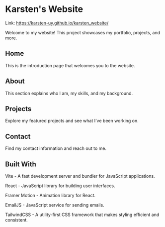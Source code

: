# Karsten's Website

Link: https://karsten-uy.github.io/karsten_website/

Welcome to my website! This project showcases my portfolio, projects, and more.

## Home
This is the introduction page that welcomes you to the website.

## About
This section explains who I am, my skills, and my background.

## Projects
Explore my featured projects and see what I've been working on.

## Contact
Find my contact information and reach out to me.

## Built With
Vite - A fast development server and bundler for JavaScript applications.

React - JavaScript library for building user interfaces.

Framer Motion - Animation library for React.

EmailJS - JavaScript service for sending emails.

TailwindCSS - A utility-first CSS framework that makes styling efficient and consistent.
